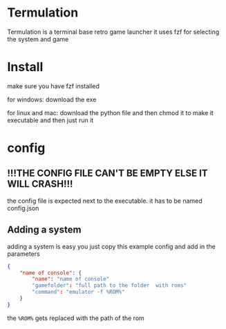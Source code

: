 # Termulation
Termulation is a terminal base retro game launcher it uses fzf for selecting the system and game
# Install
make sure you have fzf installed

for windows:
download the exe

for linux and mac:
download the python file and then chmod it to make it executable and then just run it
# config
## !!!THE CONFIG FILE CAN'T BE EMPTY ELSE IT WILL CRASH!!!

the  config file is expected next to the executable. it has to be named config.json
## Adding a system
adding a system is easy you just copy this example config and add in the parameters
```json
{
	"name of console": {
		"name": "name of console"
		"gamefolder": "full path to the folder  with roms"
		"command": "emulator -f %ROM%"
	}
}
```
the `%ROM%` gets replaced with the path  of the rom
